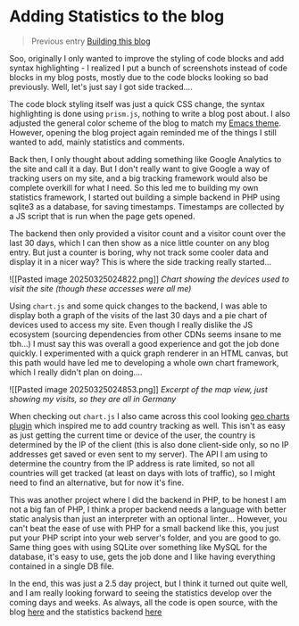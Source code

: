 # Adding Statistics to the blog
> Previous entry [Building this blog](https://blog.julianlimburg.zip/Buildingthisblog.html)

Soo, originally I only wanted to improve the styling of code blocks and add syntax highlighting - I realized I put a bunch of screenshots instead of code blocks in my blog posts, mostly due to the code blocks looking so bad previously. Well, let's just say I got side tracked....

The code block styling itself was just a quick CSS change, the syntax highlighting is done using `prism.js`, nothing to write a blog post about. I also adjusted the general color scheme of the blog to match my [Emacs theme](https://blog.julianlimburg.zip/MySetup.html). However, opening the blog project again reminded me of the things I still wanted to add, mainly statistics and comments. 

Back then, I only thought about adding something like Google Analytics to the site and call it a day. But I don't really want to give Google a way of tracking users on my site, and a big tracking framework would also be complete overkill for what I need. 
So this led me to building my own statistics framework, I started out building a simple backend in PHP using sqlite3 as a database, for saving timestamps. Timestamps are collected by a JS script that is run when the page gets opened. 

The backend then only provided a visitor count and a visitor count over the last 30 days, which I can then show as a nice little counter on any blog entry. But just a counter is boring, why not track some cooler data and display it in a nicer way? This is where the side tracking really started...

![[Pasted image 20250325024822.png]]
*Chart showing the devices used to visit the site (though these accesses were all me)*

Using `chart.js` and some quick changes to the backend, I was able to display both a graph of the visits of the last 30 days and a pie chart of devices used to access my site. Even though I really dislike the JS ecosystem (sourcing dependencies from other CDNs seems insane to me tbh...) I must say this was overall a good experience and got the job done quickly. I experimented with a quick graph renderer in an HTML canvas, but this path would have led me to developing a whole own chart framework, which I really didn't plan on doing....

![[Pasted image 20250325024853.png]]
*Excerpt of the map view, just showing my visits, so they are all in Germany*

When checking out `chart.js` I also came across this cool looking [geo charts plugin](https://github.com/sgratzl/chartjs-chart-geo) which inspired me to add country tracking as well. This isn't as easy as just getting the current time or device of the user, the country is determined by the IP of the client (this is also done client-side only, so no IP addresses get saved or even sent to my server). The API I am using to determine the country from the IP address is rate limited, so not all countries will get tracked (at least on days with lots of traffic), so I might need to find an alternative, but for now it's fine.

This was another project where I did the backend in PHP, to be honest I am not a big fan of PHP, I think a proper backend needs a language with better static analysis than just an interpreter with an optional linter... 
However, you can't beat the ease of use with PHP for a small backend like this, you just put your PHP script into your web server's folder, and you are good to go.
Same thing goes with using SQLite over something like MySQL for the database, it's easy to use, gets the job done and I like having everything contained in a single DB file. 

In the end, this was just a 2.5 day project, but I think it turned out quite well, and I am really looking forward to seeing the statistics develop over the coming days and weeks.
As always, all the code is open source, with the blog [here](https://github.com/nailuj05/blog) and the statistics backend [here]("https://github.com/nailuj05/stats-tracking")

